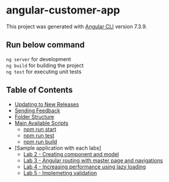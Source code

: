 # angular-customer-app

This project was generated with [Angular CLI](https://github.com/angular/angular-cli) version 7.3.9.

## Run below command 
`ng server` for development  
`ng build` for building the project  
`ng test` for executing unit tests  

## Table of Contents

- [Updating to New Releases](#updating-to-new-releases)
- [Sending Feedback](#sending-feedback)
- [Folder Structure](#folder-structure)
- [Main Available Scripts](#available-scripts)
    - [npm run start](#npm-start)
    - [npm run test](#npm-test)
    - [npm run build](#npm-run-build)
- [Sample application with each labs]
    - [Lab 2 - Creating component and model](https://github.com/Amitpnk/angular-customer-app/tree/master/Lab2/CustomerApplication)
    - [Lab 3 - Angular routing with master page and navigations](https://github.com/Amitpnk/angular-customer-app/tree/master/Lab3/CustomerApplication)
    - [Lab 4 - Increasing performance using lazy loading](https://github.com/Amitpnk/angular-customer-app/tree/master/Lab4/CustomerApplication)
    - [Lab 5 - Implemeting validation](https://github.com/Amitpnk/angular-customer-app/tree/master/Lab4/CustomerApplication)
